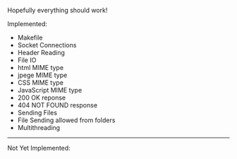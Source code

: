 Hopefully everything should work!

Implemented:

+ Makefile
+ Socket Connections
+ Header Reading
+ File IO
+ html MIME type
+ jpege MIME type
+ CSS MIME type
+ JavaScript MIME type
+ 200 OK reponse
+ 404 NOT FOUND response
+ Sending Files
+ File Sending allowed from folders
+ Multithreading

--------------
Not Yet Implemented:

